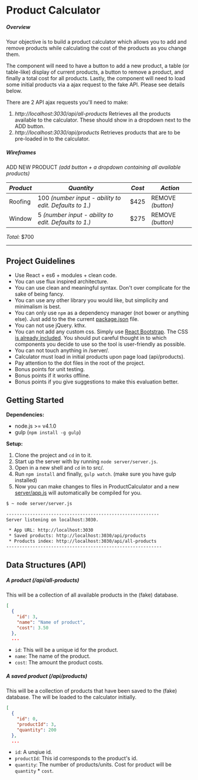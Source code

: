 # Product Calculator

##### Overview

Your objective is to build a product calculator which allows you to add and
remove products while calculating the cost of the products as you change them.

The component will need to have a button to add a new product, a table (or
table-like) display of current products, a button to remove a product, and
finally a total cost for all products. Lastly, the component will need to load
some initial products via a ajax request to the fake API. Please see details
below.

There are 2 API ajax requests you'll need to make:

  1. *http://localhost:3030/api/all-products* Retrieves all the products available to the calculator. These should show in a dropdown next to the ADD button.
  2. *http://localhost:3030/api/products* Retrieves products that are to be pre-loaded in to the calculator.


##### Wireframes

ADD NEW PRODUCT _(add button + a dropdown containing all available products)_

*Product* | *Quantity* | *Cost* | *Action*
--- | --- | --- | ---
Roofing | 100 _(number input - ability to edit. Defaults to 1.)_ | $425 | REMOVE _(button)_
Window | 5 _(number input - ability to edit. Defaults to 1.)_ | $275 | REMOVE _(button)_

*Total:* $700

----------------------------------------------

## Project Guidelines

* Use React + es6 + modules + clean code.
* You can use flux inspired architecture.
* You can use clean and meaningful syntax. Don't over complicate for the sake of being fancy.
* You can use any other library you would like, but simplicity and minimalism is best.
* You can only use `npm` as a dependency manager (not bower or anything else). Just add to the the current [package.json](src/package.json) file.
* You can not use jQuery. kthx.
* You can not add any custom css. Simply use [React Bootstrap](http://react-bootstrap.github.io/components.html). The CSS [is already included](server/app.html). You should put careful thought in to which components you decide to use so the tool is user-friendly as possible.
* You can not touch anything in /server/.
* Calculator must load in initial products upon page load (api/products).
* Pay attention to the dot files in the root of the project.
* Bonus points for unit testing.
* Bonus points if it works offline.
* Bonus points if you give suggestions to make this evaluation better.

## Getting Started

**Dependencies:**

* node.js >= v4.1.0
* gulp (`npm install -g gulp`)

**Setup:**

1. Clone the project and `cd` in to it.
2. Start up the server with by running `node server/server.js`.
3. Open in a new shell and `cd` in to src/.
4. Run `npm install` and finally, `gulp watch`. (make sure you have gulp installed)
5. Now you can make changes to files in ProductCalculator and a new [server/app.js](server/app.js) will automatically be compiled for you.

```bash
$ ~ node server/server.js

----------------------------------------------------------
Server listening on localhost:3030.

 * App URL: http://localhost:3030
 * Saved products: http://localhost:3030/api/products
 * Products index: http://localhost:3030/api/all-products
-----------------------------------------------------------
```

## Data Structures (API)

##### A product (/api/all-products)

This will be a collection of all available products in the (fake) database.

```json
[
  {
    "id": 3,
    "name": "Name of product",
    "cost": 3.50
  },
  ...
```

* `id`: This will be a unique id for the product.
* `name`: The name of the product.
* `cost`: The amount the product costs.

##### A saved product (/api/products)

This will be a collection of products that have been saved to the (fake) database.
The will be loaded to the calculator initially.

```json
[
  {
    "id": 0,
    "productId": 3,
    "quantity": 200
  },
  ...
```

* `id`: A unqiue id.
* `productId`: This id corresponds to the product's id.
* `quantity`: The number of products/units. Cost for product will be `quantity` * `cost`.
